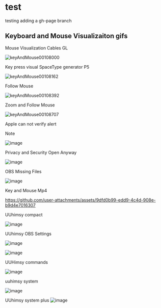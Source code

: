 # test
testing adding a gh-page branch

## Keyboard and Mouse Visualizaiton gifs
Mouse Visualization Cables GL

![keyAndMouse00108000](https://github.com/user-attachments/assets/1ed4ad3d-c07d-454f-b3f3-2f477dc60df7)

Key press visual SpaceType generator P5

![keyAndMouse00108162](https://github.com/user-attachments/assets/541bf569-4818-4227-9743-d4bbe5fbd87f)

Follow Mouse

![keyAndMouse00108392](https://github.com/user-attachments/assets/1f6805b9-6f37-4967-b558-1a907b3e7683)

Zoom and Follow Mouse

![keyAndMouse00108707](https://github.com/user-attachments/assets/caf748be-94d6-4e4d-b176-da76e26661d6)

Apple can not verify alert

> [!note]
>![image](https://github.com/user-attachments/assets/ceef4d62-0e3c-4fd8-9faf-14099fda2c78)
>

Privacy and Security Open Anyway

![image](https://github.com/user-attachments/assets/e0c393c0-0302-41ac-9ed6-7ceb22f796e7)

OBS Missing Files

![image](https://github.com/user-attachments/assets/22dd38fa-7db9-4975-adb0-294c846f9e7a)

Key and Mouse Mp4

https://github.com/user-attachments/assets/9dfd0b99-edd9-4c4d-908e-b9d4e7016307

UUhimsy compact

![image](https://github.com/user-attachments/assets/4789585c-021e-4a50-ac6d-ee1c19f1913f)

UUhimsy OBS Settings

![image](https://github.com/user-attachments/assets/7678e1b9-40a0-40e3-9c2c-373748c65217)

![image](https://github.com/user-attachments/assets/10e24711-c2d0-48a7-98c3-cd20de8d9bb4)

UUHimsy commands

![image](https://github.com/user-attachments/assets/3352b9c9-1886-4c0e-aaf8-0a0c567474d2)

uuhimsy system

![image](https://github.com/user-attachments/assets/cc50192c-9ba6-4c2f-bdc3-92f8751bcbc3)

UUhimsy system plus
![image](https://github.com/user-attachments/assets/ae7370a6-f184-4124-ad51-5eda50cec3c6)
